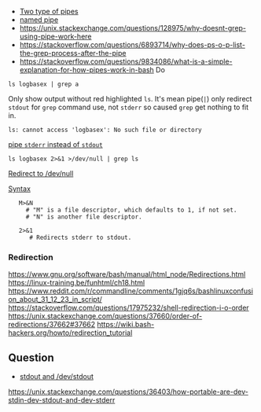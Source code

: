 - [Two type of pipes](https://www.baeldung.com/linux/anonymous-named-pipes)
- [named pipe](https://opensource.com/article/18/8/introduction-pipes-linux)
- https://unix.stackexchange.com/questions/128975/why-doesnt-grep-using-pipe-work-here
- https://stackoverflow.com/questions/6893714/why-does-ps-o-p-list-the-grep-process-after-the-pipe
- https://stackoverflow.com/questions/9834086/what-is-a-simple-explanation-for-how-pipes-work-in-bash
Do
```shell script
ls logbasex | grep a
```
Only show output without red highlighted `ls`. It's mean pipe(`|`) only redirect `stdout` for `grep` command use, not `stderr` so caused `grep` get nothing to fit in. 

```shell script
ls: cannot access 'logbasex': No such file or directory
```

[pipe `stderr` instead of `stdout`](https://stackoverflow.com/questions/2342826/how-can-i-pipe-stderr-and-not-stdout)

```shell script
ls logbasex 2>&1 >/dev/null | grep ls
```
[Redirect to /dev/null](https://unix.stackexchange.com/questions/119648/redirecting-to-dev-null)

[Syntax](https://tldp.org/LDP/abs/html/io-redirection.html)
```shell script
   M>&N
     # "M" is a file descriptor, which defaults to 1, if not set.
     # "N" is another file descriptor.

   2>&1
      # Redirects stderr to stdout.
```


### Redirection
https://www.gnu.org/software/bash/manual/html_node/Redirections.html
https://linux-training.be/funhtml/ch18.html
https://www.reddit.com/r/commandline/comments/1gjq6s/bashlinuxconfusion_about_31_12_23_in_script/
https://stackoverflow.com/questions/17975232/shell-redirection-i-o-order
https://unix.stackexchange.com/questions/37660/order-of-redirections/37662#37662
https://wiki.bash-hackers.org/howto/redirection_tutorial

## Question
- [stdout and /dev/stdout](https://stackoverflow.com/questions/30780780/difference-between-stdout-and-dev-stdout)

https://unix.stackexchange.com/questions/36403/how-portable-are-dev-stdin-dev-stdout-and-dev-stderr